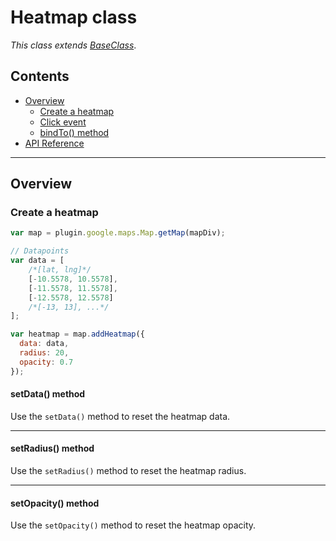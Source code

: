 # Heatmap class

_This class extends [BaseClass](https://github.com/mapsplugin/cordova-plugin-googlemaps-doc/blob/master/v2.6.0/class/BaseClass/README.md)_.

## Contents

  - <a href="#overview">Overview</a>
    - <a href="#create-a-heatmap">Create a heatmap</a>
    - <a href="#listen-click-event">Click event</a>
    - <a href="#bindto-method">bindTo() method</a>
  - <a href="#api-reference">API Reference</a>

------------

## Overview


### Create a heatmap

```js
var map = plugin.google.maps.Map.getMap(mapDiv);

// Datapoints
var data = [
    /*[lat, lng]*/
    [-10.5578, 10.5578],
    [-11.5578, 11.5578],
    [-12.5578, 12.5578]
    /*[-13, 13], ...*/
];

var heatmap = map.addHeatmap({
  data: data,
  radius: 20,
  opacity: 0.7
});
```

#### setData() method

Use the `setData()` method to reset the heatmap data.

---------------------------------------------------------------

#### setRadius() method

Use the `setRadius()` method to reset the heatmap radius.

---------------------------------------------------------------

#### setOpacity() method

Use the `setOpacity()` method to reset the heatmap opacity.
